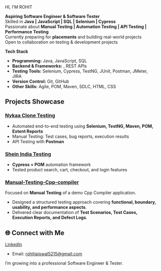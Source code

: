 HI, I'M ROHIT

**Aspiring Software Engineer & Software Tester**  
 Skilled in **Java | JavaScript | SQL |  Selenium | Cypress**  
 Passionate about **Manual Testing | Automation Testing | API Testing | Performance Testing**  
 Currently preparing for **placements** and building real-world projects  
 Open to collaboration on testing & development projects
 

**Tech Stack**
- **Programming:** Java, JavaScript, SQL  
- **Backend & Frameworks:** , REST APIs  
- **Testing Tools:** Selenium, Cypress, TestNG, JUnit, Postman, JMeter, JIRA  
- **Version Control:** Git, GitHub  
- **Other Skills:** Agile, POM, Maven, SDLC, HTML, CSS
  

## Projects Showcase 
###  [Nykaa Clone Testing](https://github.com/RohitJaiswal5215/naykaa-automation-testing)
- Automated end-to-end testing using **Selenium, TestNG, Maven, POM, Extent Reports**  
- Manual Testing: Test cases, bug reports, execution results  
- API Testing with **Postman**  

### [Shein India Testing](https://github.com/RohitJaiswal5215/shein-india-automation-project)
- **Cypress + POM** automation framework  
- Tested product search, cart, checkout, and login features
  
### [Manual-Testing-Cpp-compiler](https://github.com/RohitJaiswal5215/Manual-Testing-Cpp-compiler)
Focused on **Manual Testing** of a demo Cpp Compiler application.  
- Designed a structured testing approach covering **functional, boundary, usability, and performance aspects**.  
- Delivered clear documentation of **Test Scenarios, Test Cases, Execution Reports, and Defect Logs**.  



## 🌐 Connect with Me
   [LinkedIn](https://www.linkedin.com/in/rohit-software-engineer/)  
-  Email: rohitjaiswal5215@gmail.com  

 I’m growing into a professional Software Engineer & Tester.

